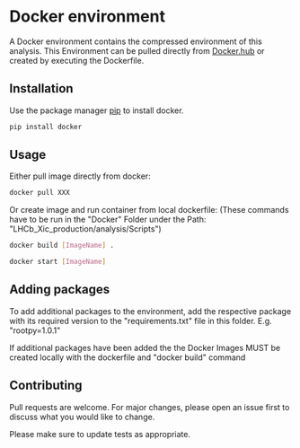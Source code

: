 # Docker environment

A Docker environment contains the compressed environment of this analysis.
This Environment can be pulled directly from [Docker.hub](https://hub.docker.com/) or created by executing the Dockerfile.
## Installation

Use the package manager [pip](https://pip.pypa.io/en/stable/) to install docker.

```bash
pip install docker
```

## Usage

Either pull image directly from docker:
```bash
docker pull XXX
```

Or create image and run container from local dockerfile:
(These commands have to be run in the "Docker" Folder under the Path: "LHCb_Xic_production/analysis/Scripts")

```bash
docker build [ImageName] .

docker start [ImageName]
```

## Adding packages

To add additional packages to the environment, add the respective package with its required version to the "requirements.txt" file in this folder.
E.g. "rootpy=1.0.1"

If additional packages have been added the the Docker Images MUST be created locally with the dockerfile and "docker build" command


## Contributing
Pull requests are welcome. For major changes, please open an issue first to discuss what you would like to change.

Please make sure to update tests as appropriate.

